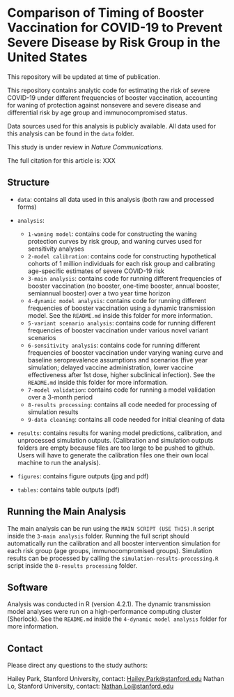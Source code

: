 # Comparison of Timing of Booster Vaccination for COVID-19 to Prevent Severe Disease by Risk Group in the United States

This repository will be updated at time of publication.

This repository contains analytic code for estimating the risk of severe COVID-19 under different frequencies of booster vaccination, accounting for waning of protection against nonsevere and severe disease and differential risk by age group and immunocompromised status.

Data sources used for this analysis is publicly available. All data used for this analysis can be found in the `data` folder.

This study is under review in _Nature Communications_.

The full citation for this article is: XXX

## Structure
* `data`: contains all data used in this analysis (both raw and processed forms)
* `analysis`:
  * `1-waning model`: contains code for constructing the waning protection curves by risk group, and waning curves used for sensitivity analyses
  * `2-model calibration`: contains code for constructing hypothetical cohorts of 1 million individuals for each risk group and calibrating age-specific estimates of severe COVID-19 risk 
  * `3-main analysis`: contains code for running different frequencies of booster vaccination (no booster, one-time booster, annual booster, semiannual booster) over a two year time horizon
  * `4-dynamic model analysis`: contains code for running different frequencies of booster vaccination using a dynamic transmission model. See the `README.md` inside this folder for more information.
  *  `5-variant scenario analysis`: contains code for running different frequencies of booster vaccination under various novel variant scenarios
  *  `6-sensitivity analysis`: contains code for running different frequencies of booster vaccination under varying waning curve and baseline seroprevalence assumptions and scenarios (five year simulation; delayed vaccine administration, lower vaccine effectiveness after 1st dose, higher subclinical infection). See the `README.md` inside this folder for more information.
  *  `7-model validation`: contains code for running a model validation over a 3-month period
  *  `8-results processing`: contains all code needed for processing of simulation results
  *  `9-data cleaning`: contains all code needed for initial cleaning of data

* `results`: contains results for waning model predictions, calibration, and unprocessed simulation outputs. (Calibration and simulation outputs folders are empty because files are too large to be pushed to github. Users will have to generate the calibration files one their own local machine to run the analysis).
* `figures`: contains figure outputs (jpg and pdf)
* `tables`: contains table outputs (pdf)

## Running the Main Analysis
The main analysis can be run using the `MAIN SCRIPT (USE THIS).R` script inside the `3-main analysis` folder. Running the full script should automatically run the calibration and all booster intervention simulation for each risk group (age groups, immunocompromised groups). Simulation results can be processed by calling the `simulation-results-processing.R` script inside the `8-results processing` folder. 

## Software
Analysis was conducted in R (version 4.2.1). The dynamic transmission model analyses were run on a high-performance computing cluster (Sherlock). See the `README.md` inside the `4-dynamic model analysis` folder for more information. 

## Contact 
Please direct any questions to the study authors:

Hailey Park, Stanford University, contact: Hailey.Park@stanford.edu
Nathan Lo, Stanford University, contact: Nathan.Lo@stanford.edu

